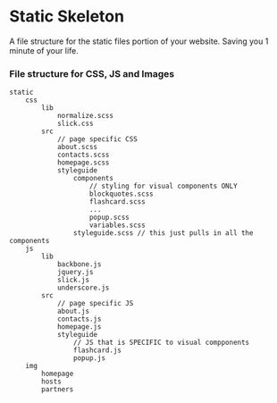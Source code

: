 Static Skeleton
===============

A file structure for the static files portion of your website.
Saving you 1 minute of your life.


### File structure for CSS, JS and Images
```
static
    css
        lib
            normalize.scss
            slick.css
        src
            // page specific CSS
            about.scss
            contacts.scss
            homepage.scss
            styleguide
                components
                    // styling for visual components ONLY
                    blockquotes.scss
                    flashcard.scss
                    ...
                    popup.scss
                    variables.scss
                styleguide.scss // this just pulls in all the components
    js
        lib
            backbone.js
            jquery.js
            slick.js
            underscore.js
        src
            // page specific JS
            about.js
            contacts.js
            homepage.js
            styleguide
                // JS that is SPECIFIC to visual compponents
                flashcard.js
                popup.js
    img
        homepage
        hosts
        partners
```
